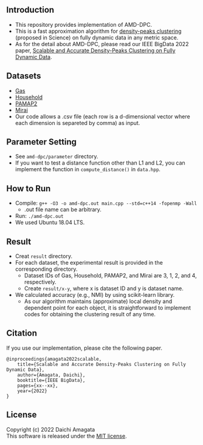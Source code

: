 ## Introduction
* This repository provides implementation of AMD-DPC.
* This is a fast approximation algorithm for [density-peaks clustering](https://science.sciencemag.org/content/344/6191/1492.full) (proposed in Science) on fully dynamic data in any metric space.
* As for the detail about AMD-DPC, please read our IEEE BigData 2022 paper, [Scalable and Accurate Density-Peaks Clustering on Fully Dynamic Data](https://).

## Datasets
* [Gas](https://archive.ics.uci.edu/ml/datasets/Gas+sensor+array+under+dynamic+gas+mixtures)
* [Household](https://archive.ics.uci.edu/ml/datasets/Individual+household+electric+power+consumption)
* [PAMAP2](https://archive.ics.uci.edu/ml/datasets/PAMAP2+Physical+Activity+Monitoring)
* [Mirai](https://archive.ics.uci.edu/ml/datasets/Kitsune+Network+Attack+Dataset)
* Our code allows a .csv file (each row is a d-dimensional vector where each dimension is separeted by comma) as input.

## Parameter Setting
* See `amd-dpc/parameter` directory.
* If you want to test a distance function other than L1 and L2, you can implement the function in `compute_distance()` in `data.hpp`.

## How to Run
* Compile: `g++ -O3 -o amd-dpc.out main.cpp --std=c++14 -fopenmp -Wall`
   * .out file name can be arbitrary.
* Run: `./amd-dpc.out`
* We used Ubuntu 18.04 LTS.

## Result
* Creat `result` directory.
* For each dataset, the experimental result is provided in the corresponding directory.
   * Dataset IDs of Gas, Household, PAMAP2, and Mirai are 3, 1, 2, and 4, respectively.
   * Create `result/x-y`, where x is dataset ID and y is dataset name.
* We calculated accuracy (e.g., NMI) by using scikit-learn library.
   * As our algorithm maintains (approximate) local density and dependent point for each object, it is straightforward to implement codes for obtaining the clustering result of any time.

## Citation
If you use our implementation, please cite the following paper.
``` 
@inproceedings{amagata2022scalable,  
    title={Scalable and Accurate Density-Peaks Clustering on Fully Dynamic Data},  
    author={Amagata, Daichi},  
    booktitle={IEEE BigData},  
    pages={xx--xx},  
    year={2022}  
}
```

## License
Copyright (c) 2022 Daichi Amagata  
This software is released under the [MIT license](https://github.com/amgt-d1/AMD-DPC/blob/main/license.txt).

